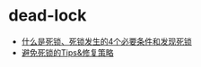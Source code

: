 # dead-lock

* [什么是死锁、死锁发生的4个必要条件和发现死锁](img/什么是死锁、死锁发生的4个必要条件和发现死锁.png)
* [避免死锁的Tips&修复策略](img/避免死锁的Tips&修复策略.png) 












































